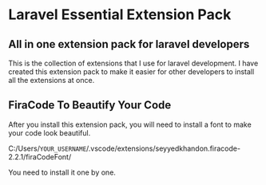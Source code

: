 # Laravel Essential Extension Pack

## All in one extension pack for laravel developers

This is the collection of extensions that I use for laravel development. I have created this extension pack to make it easier for other developers to install all the extensions at once.

## FiraCode To Beautify Your Code

After you install this extension pack, you will need to install a font to make your code look beautiful.

C:/Users/`YOUR_USERNAME`/.vscode/extensions/seyyedkhandon.firacode-2.2.1/firaCodeFont/

You need to install it one by one.